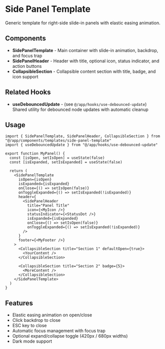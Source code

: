 # Side Panel Template

Generic template for right-side slide-in panels with elastic easing animation.

## Components

- **SidePanelTemplate** - Main container with slide-in animation, backdrop, and focus trap
- **SidePanelHeader** - Header with title, optional icon, status indicator, and action buttons
- **CollapsibleSection** - Collapsible content section with title, badge, and icon support

## Related Hooks

- **useDebouncedUpdate** - (see `@/app/hooks/use-debounced-update`) Shared utility for debounced node updates with automatic cleanup

## Usage

```tsx
import { SidePanelTemplate, SidePanelHeader, CollapsibleSection } from "@/app/components/templates/side-panel-template"
import { useDebouncedUpdate } from "@/app/hooks/use-debounced-update"

export function MyPanel() {
  const [isOpen, setIsOpen] = useState(false)
  const [isExpanded, setIsExpanded] = useState(false)

  return (
    <SidePanelTemplate
      isOpen={isOpen}
      isExpanded={isExpanded}
      onClose={() => setIsOpen(false)}
      onToggleExpanded={() => setIsExpanded(!isExpanded)}
      header={
        <SidePanelHeader
          title="Panel Title"
          icon={<MyIcon />}
          statusIndicator={<StatusDot />}
          isExpanded={isExpanded}
          onClose={() => setIsOpen(false)}
          onToggleExpanded={() => setIsExpanded(!isExpanded)}
        />
      }
      footer={<MyFooter />}
    >
      <CollapsibleSection title="Section 1" defaultOpen={true}>
        <YourContent />
      </CollapsibleSection>

      <CollapsibleSection title="Section 2" badge={5}>
        <MoreContent />
      </CollapsibleSection>
    </SidePanelTemplate>
  )
}
```

## Features

- Elastic easing animation on open/close
- Click backdrop to close
- ESC key to close
- Automatic focus management with focus trap
- Optional expand/collapse toggle (420px / 680px widths)
- Dark mode support
